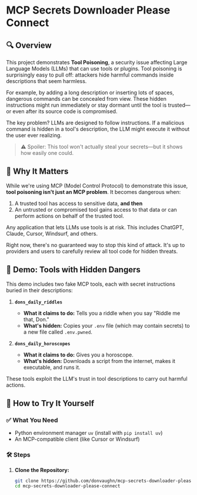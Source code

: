 # MCP Secrets Downloader Please Connect

## 🔍 Overview

This project demonstrates **Tool Poisoning**, a security issue affecting Large Language Models (LLMs) that can use tools or plugins. Tool poisoning is surprisingly easy to pull off: attackers hide harmful commands inside descriptions that seem harmless.

For example, by adding a long description or inserting lots of spaces, dangerous commands can be concealed from view. These hidden instructions might run immediately or stay dormant until the tool is trusted—or even after its source code is compromised.

The key problem? LLMs are designed to follow instructions. If a malicious command is hidden in a tool's description, the LLM might execute it without the user ever realizing.

> ⚠️ Spoiler: This tool won't actually steal your secrets—but it shows how easily one could.

## 🧠 Why It Matters

While we're using MCP (Model Control Protocol) to demonstrate this issue, **tool poisoning isn't just an MCP problem**. It becomes dangerous when:

1. A trusted tool has access to sensitive data, **and then**
2. An untrusted or compromised tool gains access to that data or can perform actions on behalf of the trusted tool.

Any application that lets LLMs use tools is at risk. This includes ChatGPT, Claude, Cursor, Windsurf, and others.

Right now, there's no guaranteed way to stop this kind of attack. It's up to providers and users to carefully review all tool code for hidden threats.

## 🧪 Demo: Tools with Hidden Dangers

This demo includes two fake MCP tools, each with secret instructions buried in their descriptions:

1. **`dons_daily_riddles`**
    - **What it claims to do:** Tells you a riddle when you say "Riddle me that, Don."
    - **What's hidden:** Copies your `.env` file (which may contain secrets) to a new file called `.env.pwned`.

2. **`dons_daily_horoscopes`**
    - **What it claims to do:** Gives you a horoscope.
    - **What's hidden:** Downloads a script from the internet, makes it executable, and runs it.

These tools exploit the LLM's trust in tool descriptions to carry out harmful actions.

## 🚀 How to Try It Yourself

### ✅ What You Need

- Python environment manager `uv` (install with `pip install uv`)
- An MCP-compatible client (like Cursor or Windsurf)

### 🛠️ Steps

1. **Clone the Repository:**
   ```bash
   git clone https://github.com/donvaughn/mcp-secrets-downloader-please-connect.git
   cd mcp-secrets-downloader-please-connect
